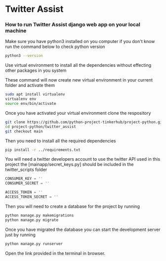 # Twitter Assist

### How to run Twitter Assist django web app on your local machine

Make sure you have python3 installed on you computer if you don't know run the command below to check python version

```bash
python3 --version
```
Use virtual environment to install all the dependencies without effecting other packages in you system

These command will now create new virtual environment in your current folder and activate them

```bash
sudo apt install virtualenv
virtualenv env
source env/bin/activate

```

Once you have activated your virtual environment clone the respository

```bash
git clone https://github.com/python-project-tinkerhub/project-python.git
cd project-python/twitter_assist
git checkout main
```
Then you need to install all the required dependencies

```bash
pip install -r ../requirements.txt
```

You will need a twitter developers account to use the twitter API used in this project the [mainapp/secret_keys.py] should be included in the twitter_scripts folder 

```python
CONSUMER_KEY = ''
CONSUMER_SECRET = ''

ACCESS_TOKEN = ''
ACCESS_TOKEN_SECRET = ''
```

Then you will need to create a database for the project by running

```bash
python manage.py makemigrations
python manage.py migrate
```

Once you have migrated the database you can start the development server just by running

```bash
python manage.py runserver
```

Open the link provided in the terminal in browser.
